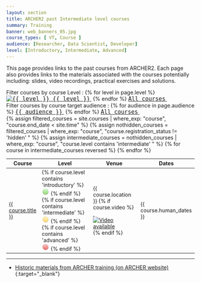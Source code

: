 ```yaml
---
layout: section
title: ARCHER2 past Intermediate level courses
summary: Training 
banner: web_banners_05.jpg
course_types: [ VT, Course ]
audience: [Researcher, Data Scientist, Developer]
level: [Introductory, Intermediate, Advanced]
---
```


This page provides links to the past courses from ARCHER2. Each page also provides links to the 
materials associated with the courses potentially including: slides, video recordings, practical
exercises and solutions.

<div>
Filter courses by course Level :
{% for level in page.level %}
<a href="/training/materials/{{ level | slugify }}" ><code  style="font-size:15px;"><nobr>
<img src="{{ level }}.png" alt="{{ level }}"/> 
{{ level }}</nobr></code>&nbsp;</a>
{% endfor %} 
<a href="/training/materials/" ><code  style="font-size:15px;"><nobr>All courses</nobr></code>&nbsp;</a>   
</div>


<div>
Filter courses by course target audience :
{% for audience in page.audience %}
<a href="/training/materials/{{ audience | slugify }}" ><code  style="font-size:15px;"><nobr>{{ audience }}</nobr></code>&nbsp;</a>
{% endfor %} 
<a href="/training/materials/" ><code  style="font-size:15px;"><nobr>All courses</nobr></code>&nbsp;</a>   
</div>


<div class="table-responsive">
  <table class="table table-striped">
    <thead>
      <tr>
        <th>Course</th>
        <th>Level</th>
        <th>Venue</th>
        <th>Dates</th>
      </tr>
    </thead>
    <tbody>
      {% assign filtered_courses = site.courses | where_exp: "course", "course.end_date < site.time" %}
	  {% assign nothidden_courses = filtered_courses | where_exp: "course", "course.registration_status != 'hidden' " %}
	  {% assign intermediate_courses = nothidden_courses  | where_exp: "course", "course.level contains 'intermediate' " %}
      {% for course in intermediate_courses reversed %}
      <tr>
      <td>
        <a href="{{ course.url }}">{{ course.title }}</a>
      </td>
      <td>
		{% if course.level contains 'introductory' %}
			&nbsp;<img src="introductory.png" alt="Introductory"/> 
		{% endif %}
		{% if course.level contains 'intermediate' %}
			&nbsp;<img src="intermediate.png" alt="Intermediate"/> 
		{% endif %}
		{% if course.level contains 'advanced' %}
			&nbsp;<img src="advanced.png" alt="Advanced"/> 
		{% endif %}
      </td>
      <td>
        {{ course.location }}
		{% if course.video  %}
			<a href="{{ course.url }}#videos">
			&nbsp;<img src="{{ base.url }}/img/video.png" alt="Video available"/>
			</a>
		{% endif %}
      </td>
      <td>
        {{ course.human_dates }}
      </td>
     </tr>
      {% endfor %}
    </tbody>
  </table>
</div>

---

* [Historic materials from ARCHER training (on ARCHER website)](http://www.archer.ac.uk/training/past_courses.php){:target="_blank"}
